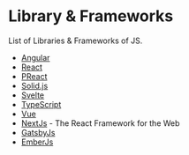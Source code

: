 # Library & Frameworks

List of Libraries & Frameworks of JS.

- [Angular](https://angular.io/)
- [React](https://reactjs.org/)
- [PReact](https://preactjs.com/)
- [Solid.js](https://www.solidjs.com/)
- [Svelte](https://svelte.dev/)
- [TypeScript](https://www.typescriptlang.org/)
- [Vue](https://v2.vuejs.org/)
- [NextJs](https://nextjs.org/) - The React Framework for the Web
- [GatsbyJs](https://nextjs.org/)
- [EmberJs](https://nextjs.org/)
